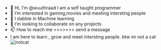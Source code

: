 - 👋 Hi, I’m @wuuthraad I am a self taught programmer
- 👀 I’m interested in gaming,movies and meeting intersting people
- 🌱 I dabble in Machine learning
- 💞️ I’m looking to collaborate on any projects
- 📫 How to reach me >>>>>>> send a message
- I am here to learn , grow and meet intersting people. btw im not a cat![notcat](https://user-images.githubusercontent.com/96783599/178112107-634e8349-ae77-4da8-963a-7db9b3f7885d.jpg)

<!---
wuuthraad-x/wuuthraad-x is a ✨ special ✨ repository because its `README.md` (this file) appears on your GitHub profile.
You can click the Preview link to take a look at your changes.
--->
